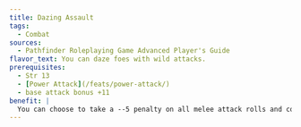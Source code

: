 ```yaml
---
title: Dazing Assault
tags:
  - Combat
sources:
  - Pathfinder Roleplaying Game Advanced Player's Guide
flavor_text: You can daze foes with wild attacks.
prerequisites:
  - Str 13
  - [Power Attack](/feats/power-attack/)
  - base attack bonus +11
benefit: |
  You can choose to take a --5 penalty on all melee attack rolls and combat maneuver checks to daze opponents you hit with your melee attacks for 1 round, in addition to the normal damage dealt by the attack. A successful Fortitude save negates the effect. The DC of this save is 10 + your base attack bonus. You must choose to use this feat before making the attack roll, and its effects last until your next turn.
---
```


